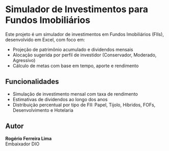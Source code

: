 
# Simulador de Investimentos para Fundos Imobiliários

Este projeto é um simulador de investimentos em Fundos Imobiliários (FIIs), desenvolvido em Excel, com foco em:

- Projeção de patrimônio acumulado e dividendos mensais
- Alocação sugerida por perfil de investidor (Conservador, Moderado, Agressivo)
- Cálculo de metas com base em tempo, aporte e rendimento

## Funcionalidades

- Simulação de investimento mensal com taxa de rendimento
- Estimativas de dividendos ao longo dos anos
- Distribuição percentual por tipo de FII: Papel, Tijolo, Híbridos, FOFs, Desenvolvimento e Hotelaria

## Autor

**Rogério Ferreira Lima**  
Embaixador DIO


